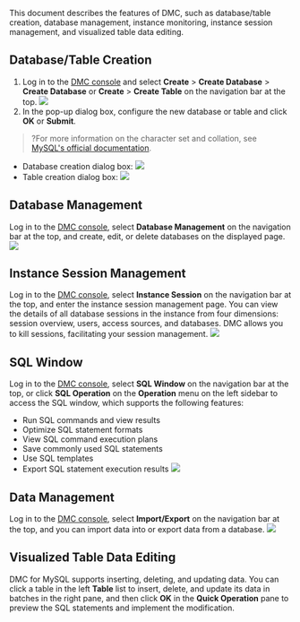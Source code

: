 
This document describes the features of DMC, such as database/table creation, database management, instance monitoring, instance session management, and visualized table data editing.

## Database/Table Creation
1. Log in to the [DMC console](https://bj-dmc.cloud.tencent.com/v2/qcloudLogin/login) and select **Create** > **Create Database** > **Create Database** or **Create** > **Create Table** on the navigation bar at the top.
![](https://main.qcloudimg.com/raw/4b1c803307c0c64d96ff6b8fdf43d3dd.png)
2. In the pop-up dialog box, configure the new database or table and click **OK** or **Submit**.
>?For more information on the character set and collation, see [MySQL's official documentation](https://dev.mysql.com/doc/).
>
 - Database creation dialog box:
![](https://main.qcloudimg.com/raw/392a9c91adf523e57deb300f0be7e86d.png)
 - Table creation dialog box:
![](https://main.qcloudimg.com/raw/0d4806266e021e7864c0aa605781929c.png)

## Database Management
Log in to the [DMC console](https://bj-dmc.cloud.tencent.com/v2/qcloudLogin/login), select **Database Management** on the navigation bar at the top, and create, edit, or delete databases on the displayed page.
![](https://main.qcloudimg.com/raw/85b4d1def1c7eadaf415d9944ff3101c.png)

## Instance Session Management
Log in to the [DMC console](https://bj-dmc.cloud.tencent.com/v2/qcloudLogin/login), select **Instance Session** on the navigation bar at the top, and enter the instance session management page. You can view the details of all database sessions in the instance from four dimensions: session overview, users, access sources, and databases.
DMC allows you to kill sessions, facilitating your session management.
![](https://main.qcloudimg.com/raw/4218f038cb177548047f0042f4986351.png)

## SQL Window
Log in to the [DMC console](https://bj-dmc.cloud.tencent.com/v2/qcloudLogin/login), select **SQL Window** on the navigation bar at the top, or click **SQL Operation** on the **Operation** menu on the left sidebar to access the SQL window, which supports the following features:
- Run SQL commands and view results
- Optimize SQL statement formats
- View SQL command execution plans
- Save commonly used SQL statements
- Use SQL templates
- Export SQL statement execution results
![](https://main.qcloudimg.com/raw/cf0c070dc6ae01c6d9c8795ce0934fb6.png)

## Data Management
Log in to the [DMC console](https://bj-dmc.cloud.tencent.com/v2/qcloudLogin/login), select **Import/Export** on the navigation bar at the top, and you can import data into or export data from a database.
![](https://main.qcloudimg.com/raw/5c58a3bbfe40ac943bd08a726427b7fa.png)

## Visualized Table Data Editing
DMC for MySQL supports inserting, deleting, and updating data. You can click a table in the left **Table** list to insert, delete, and update its data in batches in the right pane, and then click **OK** in the **Quick Operation** pane to preview the SQL statements and implement the modification.
